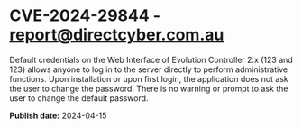 # CVE-2024-29844 - report@directcyber.com.au

Default credentials on the Web Interface of Evolution Controller 2.x (123 and 123) allows anyone to log in to the server directly to perform administrative functions. Upon installation or upon first login, the application does not ask the user to change the password. There is no warning or prompt to ask the user to change the default password.

**Publish date:** 2024-04-15
